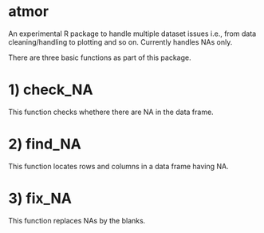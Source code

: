 # atmor

An experimental R package to handle multiple dataset issues i.e., from data cleaning/handling to plotting and so on.
Currently handles NAs only.

There are three basic functions as part of this package.

# 1) check_NA

This function checks whethere there are NA in the data frame.

# 2) find_NA

This function locates rows and columns in a data frame having NA.

# 3) fix_NA

This function replaces NAs by the blanks.
